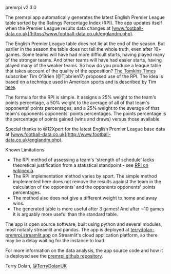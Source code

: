 premrpi v2.3.0

The premrpi app automatically generates the latest English Premier League table sorted by the Ratings Percentage Index (RPI).
The app updates itself when the Premier League results data changes at [www.football-data.co.uk](https://www.football-data.co.uk/englandm.php). 
 
The English Premier League table does not lie at the end of the season.
But earlier in the season the table does not tell the whole truth, even after 10+ games.
Some teams will have had more difficult starts, having played many of the stronger teams.
And other teams will have had easier starts, having played many of the weaker teams.
So how do you produce a league table that takes account of the quality of the opposition?
[The Tomkins Times](https://tomkinstimes.com/) subscriber Tim O'Brien (@Tjobrien17) proposed use of the RPI.
The idea is based on a technique used in American sports and is described by Tim [here](https://tomkinstimes.com/2016/11/comment-of-the-month-october-2016/).
        
The formula for the RPI is simple.
It assigns a 25% weight to the team's points percentage, a 50% weight to the average of all of that team's opponents' points percentages, and a 25% weight to the average of that team's opponents opponents' points percentages.
The points percentage is the percentage of points gained (wins and draws) versus those available.
        
Special thanks to @12Xpert for the latest English Premier League base data at [www.football-data.co.uk](http://www.football-data.co.uk/englandm.php).
        
Known Limitations
- The RPI method of assessing a team's 'strength of schedule' lacks theoretical justification from a statistical standpoint - see [RPI on wikipedia](https://en.wikipedia.org/wiki/Rating_Percentage_Index).
- The RPI implementation method varies by sport. The simple method implemented here does not remove the results against the team in the calculation of the opponents' and the opponents opponents' points percentages.
- The method also does not give a different weight to home and away wins.
- The generated table is more useful after 3 games! And after ~10 games it is arguably more useful than the standard table.

The app is open source software, built using python and several modules, most notably streamlit and pandas.
The app is deployed at [terrydolan-premrpi.streamlit.app](https://terrydolan-premrpi.streamlit.app/) on Streamlit's 
cloud application platform, so there may be a delay waiting for the instance to load.

For more information on the data analysis, the app source code and how it is deployed see the [premrpi github repository](https://github.com/terrydolan/premrpi).        

Terry Dolan, [@TerryDolanUK](https://twitter.com/TerryDolanUK)